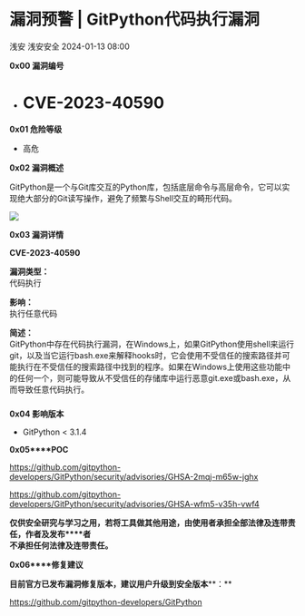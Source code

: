 #  漏洞预警 | GitPython代码执行漏洞   
浅安  浅安安全   2024-01-13 08:00  
  
**0x00 漏洞编号**  
- # CVE-2023-40590  
  
**0x01 危险等级**  
- 高危  
  
**0x02 漏洞概述**  
  
GitPython是一个与Git库交互的Python库，包括底层命令与高层命令，它可以实现绝大部分的Git读写操作，避免了频繁与Shell交互的畸形代码。  
  
![](https://mmbiz.qpic.cn/sz_mmbiz_png/7stTqD182SUnic7IH0FOic1Hr7L5YByMl1lfVia5Q0UZicfKrSFUOAGoUTGFsHdBiaYHXeUkbCsRTBO1WH72ib1zWX6Q/640?wx_fmt=png&from=appmsg "")  
  
**0x03 漏洞详情**  
  
**CVE-2023-40590**  
  
**漏洞类型：**  
代码执行  
  
**影响：**  
执行任意代码  
  
**简述：**  
GitPython中存在代码执行漏洞，在Windows上，如果GitPython使用shell来运行git，以及当它运行bash.exe来解释hooks时，它会使用不受信任的搜索路径并可能执行在不受信任的搜索路径中找到的程序。如果在Windows上使用这些功能中的任何一个，则可能导致从不受信任的存储库中运行恶意git.exe或bash.exe，从而导致任意代码执行。  
###   
  
**0x04 影响版本**  
- GitPython < 3.1.4  
  
**0x05****POC**  
  
https://github.com/gitpython-developers/GitPython/security/advisories/GHSA-2mqj-m65w-jghx  
  
https://github.com/gitpython-developers/GitPython/security/advisories/GHSA-wfm5-v35h-vwf4  
  
**仅供安全研究与学习之用，若将工具做其他用途，由使用者承担全部法律及连带责任，作者及发布****者**  
**不承担任何法律及连带责任。**  
  
**0x06****修复建议**  
  
**目前官方已发布漏洞修复版本，建议用户升级到安全版本****：**  
  
https://github.com/gitpython-developers/GitPython  
  
  
  

